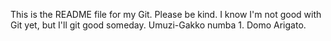 This is the README file for my Git. Please be kind.
I know I'm not good with Git yet, but I'll git good someday.
Umuzi-Gakko numba 1. Domo Arigato.
